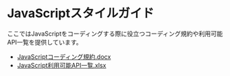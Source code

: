 # JavaScriptスタイルガイド

ここではJavaScriptをコーディングする際に役立つコーディング規約や利用可能API一覧を提供しています。

- [JavaScriptコーディング規約.docx](./JavaScriptコーディング規約.docx?raw=true)
- [JavaScript利用可能API一覧.xlsx](./JavaScript利用可能API一覧.xlsx?raw=true)
